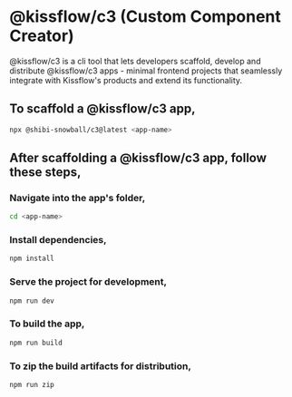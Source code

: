 # @kissflow/c3 (Custom Component Creator)

@kissflow/c3 is a cli tool that lets developers scaffold, develop and distribute @kissflow/c3 apps - minimal frontend projects that seamlessly integrate with Kissflow's products and extend its functionality.

## To scaffold a @kissflow/c3 app,

```bash
npx @shibi-snowball/c3@latest <app-name>
```

## After scaffolding a @kissflow/c3 app, follow these steps,

### Navigate into the app's folder,

```bash
cd <app-name>
```

### Install dependencies,

```bash
npm install
```

### Serve the project for development,

```bash
npm run dev
```

### To build the app,

```bash
npm run build
```

### To zip the build artifacts for distribution,

```bash
npm run zip
```
